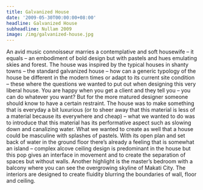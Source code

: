 ```yaml
---
title: Galvanized House
date: '2009-05-30T00:00:00+08:00'
headline: Galvanized House
subheadline: Nullam 2009
image: /img/galvanized-house.jpg
---
```

An avid music connoisseur marries a contemplative and soft housewife – it equals – an embodiment of bold design but with pastels and hues emulating skies and forest. The house was inspired by the typical houses in shanty towns – the standard galvanized house – how can a generic typology of the house be different in the modern times or adapt to its current site condition – these where the questions we wanted to put out when designing this very liberal house. You are happy when you get a client and they tell you – you can do whatever you want? But for the more matured designer someone should know to have a certain restraint. The house was to make something that is everyday a bit luxurious (or to sheer away that this material is less of a material because its everywhere and cheap) – what we wanted to do was to introduce that this material has its performative aspect such as slowing down and canalizing water. What we wanted to create as well that a house could be masculine with splashes of pastels. With its open plan and set back of water in the ground floor there’s already a feeling that is somewhat an island – complex alcove ceiling design is predominant in the house but this pop gives an interface in movement and to create the separation of spaces but without walls. Another highlight is the master’s bedroom with a balcony where you can see the overgrowing skyline of Makati City. The interiors are designed to create fluidity blurring the boundaries of wall, floor and ceiling.
